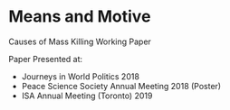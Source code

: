 # Means and Motive
Causes of Mass Killing Working Paper

Paper Presented at:

- Journeys in World Politics 2018
- Peace Science Society Annual Meeting 2018 (Poster)
- ISA Annual Meeting (Toronto) 2019
